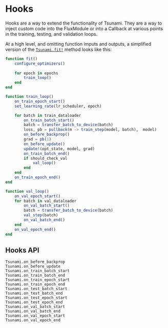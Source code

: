 # Hooks 

Hooks are a way to extend the functionality of Tsunami. They are a way to inject custom code into the FluxModule or
into a Callback at various points in the training, testing, and validation loops.

At a high level, and omitting function imputs and outputs, a simplified version of the [`Tsunami.fit!`](@ref) method looks like this:

```julia
function fit()
    configure_optimizers()
    
    for epoch in epochs
        train_loop()
    end
end

function train_loop()
    on_train_epoch_start()
    set_learning_rate(lr_scheduler, epoch)

    for batch in train_dataloader
        on_train_batch_start()
        batch = transfer_batch_to_device(batch)
        loss, pb = pullback(m -> train_step(model, batch),  model)
        on_before_backprop()
        grad = pb(1)
        on_before_update()
        update!(opt_state, model, grad)
        on_train_batch_end()
        if should_check_val
            val_loop()
        end
    end
    on_train_epoch_end()
end

function val_loop()
    on_val_epoch_start()
    for batch in val_dataloader
        on_val_batch_start()
        batch = transfer_batch_to_device(batch)
        val_step(batch)
        on_val_batch_end()
    end
    on_val_epoch_end()
end
```

## Hooks API

```@docs
Tsunami.on_before_backprop
Tsunami.on_before_update
Tsunami.on_train_batch_start
Tsunami.on_train_batch_end
Tsunami.on_train_epoch_start
Tsunami.on_train_epoch_end
Tsunami.on_test_batch_start
Tsunami.on_test_batch_end
Tsunami.on_test_epoch_start
Tsunami.on_test_epoch_end
Tsunami.on_val_batch_start
Tsunami.on_val_batch_end
Tsunami.on_val_epoch_start
Tsunami.on_val_epoch_end
```

